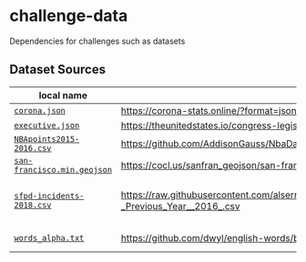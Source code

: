 # challenge-data
Dependencies for challenges such as datasets

## Dataset Sources

| local name | source | retrieved | modified?
|------------|--------|-----------|----------
| [`corona.json`](corona.json) | <https://corona-stats.online/?format=json> | 9/15/2020 | no
| [`executive.json`](executive.json) | <https://theunitedstates.io/congress-legislators/executive.json> | 9/15/2020 | no
| [`NBApoints2015-2016.csv`](NBApoints2015-2016.csv) | <https://github.com/AddisonGauss/NbaData2015-2016/blob/master/NBApoints.csv> | 9/20/2020 | no
| [`san-francisco.min.geojson`](san-francisco.min.geojson) | <https://cocl.us/sanfran_geojson/san-francisco.geojson> | 4/30/2022 | yes; minified
| [`sfpd-incidents-2018.csv`](sfpd-incidents-2018.csv) | <https://raw.githubusercontent.com/alserranor/SFOcrime/master/Police_Department_Incidents_-_Previous_Year__2016_.csv> | 5/24/2021 | yes; truncated to first 100 rows
| [`words_alpha.txt`](words_alpha.txt) | <https://github.com/dwyl/english-words/blob/master/words_alpha.txt> | 5/24/2021 | yes; alphabetized

